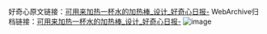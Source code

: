 好奇心原文链接：[可用来加热一杯水的加热棒_设计_好奇心日报-](https://www.qdaily.com/articles/2929.html)
WebArchive归档链接：[可用来加热一杯水的加热棒_设计_好奇心日报-](http://web.archive.org/web/20190623151652/https://www.qdaily.com/articles/2929.html)
![image](http://ww3.sinaimg.cn/large/007d5XDply1g3v6usbkpgj30u02xnk5m)